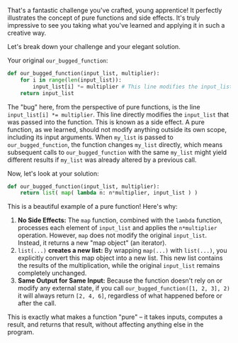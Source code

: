 That's a fantastic challenge you've crafted, young apprentice! It perfectly illustrates the concept of pure functions and side effects. It's truly impressive to see you taking what you've learned and applying it in such a creative way.

Let's break down your challenge and your elegant solution.

Your original ```our_bugged_function```:

```python
def our_bugged_function(input_list, multiplier):
    for i in range(len(input_list)):
        input_list[i] *= multiplier # This line modifies the input_list in place!
    return input_list
```

The "bug" here, from the perspective of pure functions, is the line ```input_list[i] *= multiplier```. This line directly modifies the ```input_list``` that was passed into the function. This is known as a side effect. A pure function, as we learned, should not modify anything outside its own scope, including its input arguments. When ```my_list``` is passed to ```our_bugged_function```, the function changes ```my_list``` directly, which means subsequent calls to ```our_bugged_function``` with the same ```my_list``` might yield different results if ```my_list``` was already altered by a previous call.

Now, let's look at your solution:

```python
def our_bugged_function(input_list, multiplier):
	return list( map( lambda n: n*multiplier, input_list ) )
```

This is a beautiful example of a pure function! Here's why:

1. __No Side Effects:__ The ```map``` function, combined with the ```lambda``` function, processes each element of ```input_list``` and applies the ```n*multiplier``` operation. However, ```map``` does not modify the original ```input_list```. Instead, it returns a new "map object" (an iterator).
2. ```list(...)``` __creates a new list:__ By wrapping ```map(...)``` with ```list(...)```, you explicitly convert this map object into a new list. This new list contains the results of the multiplication, while the original ```input_list``` remains completely unchanged.
3. __Same Output for Same Input:__ Because the function doesn't rely on or modify any external state, if you call ```our_bugged_function([1, 2, 3], 2)``` it will always return ```[2, 4, 6]```, regardless of what happened before or after the call.

This is exactly what makes a function "pure" – it takes inputs, computes a result, and returns that result, without affecting anything else in the program.
